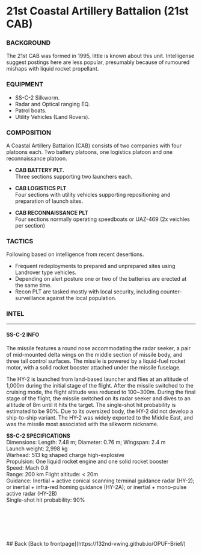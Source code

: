#  21st Coastal Artillery Battalion (21st CAB)

### BACKGROUND  
The 21st CAB was formed in 1995, little is known about this unit. Intelligense suggest postings here are less popular, presumably because of rumoured mishaps with liquid rocket propellant.


### EQUIPMENT 
* SS-C-2 Silkworm.  
* Radar and Optical ranging EQ.  
* Patrol boats.  
* Utility Vehicles (Land Rovers).  

### COMPOSITION 
A Coastal Artillery Battalion (CAB) consists of two companies with four platoons each. Two battery platoons, one logistics platoon and one reconnaissance platoon.


* **CAB BATTERY PLT.**  
Three sections supporting two launchers each.

* **CAB LOGISTICS PLT**  
Four sections with utility vehicles supporting repositioning and preparation of launch sites.

* **CAB RECONNAISSANCE PLT**  
Four sections normally operating speedboats or UAZ-469 (2x veichles per section) 

 
### TACTICS  
Following based on intelligence from recent desertions.  
* Frequent redeployments to prepared and unprepared sites using Landrover type vehicles.  
* Depending on alert posture one or two of the batteries are erected at the same time.  
* Recon PLT are tasked mostly with local security, including counter-surveillance against the local population.  



### INTEL

---

#### SS-C-2 INFO  
The missile features a round nose accommodating the radar seeker, a pair of mid-mounted delta wings on the middle section of missile body, and three tail control surfaces. The missile is powered by a liquid-fuel rocket motor, with a solid rocket booster attached under the missile fuselage.  
  
The HY-2 is launched from land-based launcher and flies at an altitude of 1,000m during the initial stage of the flight. After the missile switched to the cruising mode, the flight altitude was reduced to 100~300m. During the final stage of the flight, the missile switched on its radar seeker and dives to an altitude of 8m until it hits the target. The single-shot hit probability is estimated to be 90%. Due to its oversized body, the HY-2 did not develop a ship-to-ship variant. The HY-2 was widely exported to the Middle East, and was the missile most associated with the silkworm nickname. 


**SS-C-2 SPECIFICATIONS**  
Dimensions: Length: 7.48 m; Diameter: 0.76 m; Wingspan: 2.4 m  
Launch weight: 2,998 kg  
Warhead: 513 kg shaped charge high-explosive  
Propulsion: One liquid rocket engine and one solid rocket booster  
Speed: Mach 0.8  
Range: 200 km
Flight altitude: < 20m  
Guidance: Inertial + active conical scanning terminal guidance radar (HY-2); or inertial + infra-red homing guidance (HY-2A); or inertial + mono-pulse active radar (HY-2B)  
Single-shot hit probability: 90%  

<br>
<br>
<br>
<br>
<br>
## Back
[Back to frontpage](https://132nd-vwing.github.io/OPUF-Brief/)